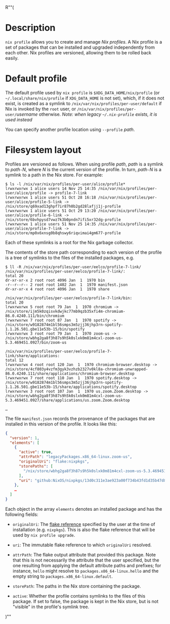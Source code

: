 R""(

# Description

`nix profile` allows you to create and manage *Nix profiles*. A Nix
profile is a set of packages that can be installed and upgraded
independently from each other. Nix profiles are versioned, allowing
them to be rolled back easily.

# Default profile

The default profile used by `nix profile` is
`$XDG_DATA_HOME/nix/profile` (or `~/.local/share/nix/profile` if
`XDG_DATA_HOME` is not set), which, if it does not exist, is created
as a symlink to `/nix/var/nix/profiles/per-user/default` if Nix is
invoked by the `root` user, or
`/nix/var/nix/profiles/per-user/`*username* otherwise. *Note: when
legacy `~/.nix-profile` exists, it is used instead*

You can specify another profile location using `--profile` *path*.

# Filesystem layout

Profiles are versioned as follows. When using profile *path*, *path*
is a symlink to *path*`-`*N*, where *N* is the current *version* of
the profile. In turn, *path*`-`*N* is a symlink to a path in the Nix
store. For example:

```console
$ ls -l /nix/var/nix/profiles/per-user/alice/profile*
lrwxrwxrwx 1 alice users 14 Nov 25 14:35 /nix/var/nix/profiles/per-user/alice/profile -> profile-7-link
lrwxrwxrwx 1 alice users 51 Oct 28 16:18 /nix/var/nix/profiles/per-user/alice/profile-5-link -> /nix/store/q69xad13ghpf7ir87h0b2gd28lafjj1j-profile
lrwxrwxrwx 1 alice users 51 Oct 29 13:20 /nix/var/nix/profiles/per-user/alice/profile-6-link -> /nix/store/6bvhpysd7vwz7k3b0pndn7ifi5xr32dg-profile
lrwxrwxrwx 1 alice users 51 Nov 25 14:35 /nix/var/nix/profiles/per-user/alice/profile-7-link -> /nix/store/mp0x6xnsg0b8qhswy6riqvimai4gm677-profile
```

Each of these symlinks is a root for the Nix garbage collector.

The contents of the store path corresponding to each version of the
profile is a tree of symlinks to the files of the installed packages,
e.g.

```console
$ ll -R /nix/var/nix/profiles/per-user/eelco/profile-7-link/
/nix/var/nix/profiles/per-user/eelco/profile-7-link/:
total 20
dr-xr-xr-x 2 root root 4096 Jan  1  1970 bin
-r--r--r-- 2 root root 1402 Jan  1  1970 manifest.json
dr-xr-xr-x 4 root root 4096 Jan  1  1970 share

/nix/var/nix/profiles/per-user/eelco/profile-7-link/bin:
total 20
lrwxrwxrwx 5 root root 79 Jan  1  1970 chromium -> /nix/store/ijm5k0zqisvkdwjkc77mb9qzb35xfi4m-chromium-86.0.4240.111/bin/chromium
lrwxrwxrwx 7 root root 87 Jan  1  1970 spotify -> /nix/store/w9182874m1bl56smps3m5zjj36jhp3rn-spotify-1.1.26.501.gbe11e53b-15/bin/spotify
lrwxrwxrwx 3 root root 79 Jan  1  1970 zoom-us -> /nix/store/wbhg2ga8f3h87s9h5k0slxk0m81m4cxl-zoom-us-5.3.469451.0927/bin/zoom-us

/nix/var/nix/profiles/per-user/eelco/profile-7-link/share/applications:
total 12
lrwxrwxrwx 4 root root 120 Jan  1  1970 chromium-browser.desktop -> /nix/store/4cf803y4vzfm3gyk3vzhzb2327v0kl8a-chromium-unwrapped-86.0.4240.111/share/applications/chromium-browser.desktop
lrwxrwxrwx 7 root root 110 Jan  1  1970 spotify.desktop -> /nix/store/w9182874m1bl56smps3m5zjj36jhp3rn-spotify-1.1.26.501.gbe11e53b-15/share/applications/spotify.desktop
lrwxrwxrwx 3 root root 107 Jan  1  1970 us.zoom.Zoom.desktop -> /nix/store/wbhg2ga8f3h87s9h5k0slxk0m81m4cxl-zoom-us-5.3.469451.0927/share/applications/us.zoom.Zoom.desktop

…
```

The file `manifest.json` records the provenance of the packages that
are installed in this version of the profile. It looks like this:

```json
{
  "version": 1,
  "elements": [
    {
      "active": true,
      "attrPath": "legacyPackages.x86_64-linux.zoom-us",
      "originalUri": "flake:nixpkgs",
      "storePaths": [
        "/nix/store/wbhg2ga8f3h87s9h5k0slxk0m81m4cxl-zoom-us-5.3.469451.0927"
      ],
      "uri": "github:NixOS/nixpkgs/13d0c311e3ae923a00f734b43fd1d35b47d8943a"
    },
    …
  ]
}
```

Each object in the array `elements` denotes an installed package and
has the following fields:

* `originalUri`: The [flake reference](./nix3-flake.md) specified by
  the user at the time of installation (e.g. `nixpkgs`). This is also
  the flake reference that will be used by `nix profile upgrade`.

* `uri`: The immutable flake reference to which `originalUri`
  resolved.

* `attrPath`: The flake output attribute that provided this
  package. Note that this is not necessarily the attribute that the
  user specified, but the one resulting from applying the default
  attribute paths and prefixes; for instance, `hello` might resolve to
  `packages.x86_64-linux.hello` and the empty string to
  `packages.x86_64-linux.default`.

* `storePath`: The paths in the Nix store containing the package.

* `active`: Whether the profile contains symlinks to the files of this
  package. If set to false, the package is kept in the Nix store, but
  is not "visible" in the profile's symlink tree.

)""
